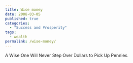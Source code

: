 ```yaml
---
title: Wise money
date: 2008-03-05
published: true
categories:
  - "Success and Prosperity"
tags:
  - wealth
permalink: /wise-money/
---
```

A Wise One Will Never Step Over Dollars to Pick Up Pennies.

